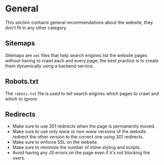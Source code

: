 # General

This section contains general recommendations about the website, they don't fit in any other category.

## Sitemaps

Sitemaps are `xml` files that help search engines list the website pages without having to crawl each and every page, the best practice is to create them dynamically using a backend service.

## Robots.txt

The `robots.txt` file is used to tell search engines which pages to crawl and which to ignore.

## Redirects

- Make sure to use 301 redirects when the page is permanently moved.
- Make sure to use only www or non-www versions of the website. redirect the other version to the correct one using 301 redirects.
- Make sure to enforce SSL on the website.
- Make sure to minimize the number of inline styling and scripts.
- Avoid having any JS errors on the page even if it's not blocking the users.
